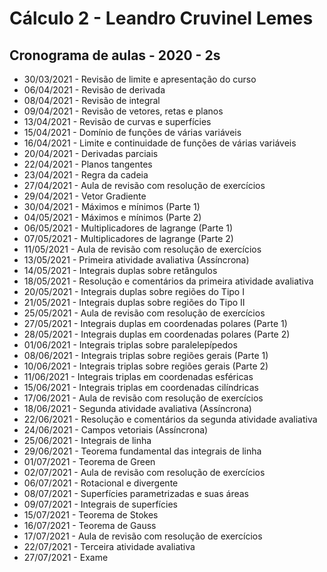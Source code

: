 # Cálculo 2 - Leandro Cruvinel Lemes

## Cronograma de aulas - 2020 - 2s

- 30/03/2021 - Revisão de limite e apresentação do curso
- 06/04/2021 - Revisão de derivada
- 08/04/2021 - Revisão de integral
- 09/04/2021 - Revisão de vetores, retas e planos
- 13/04/2021 - Revisão de curvas e superfícies
- 15/04/2021 - Domínio de funções de várias variáveis
- 16/04/2021 - Limite e continuidade de funções de várias variáveis
- 20/04/2021 - Derivadas parciais
- 22/04/2021 - Planos tangentes
- 23/04/2021 - Regra da cadeia
- 27/04/2021 - Aula de revisão com resolução de exercícios
- 29/04/2021 - Vetor Gradiente
- 30/04/2021 - Máximos e mínimos (Parte 1)
- 04/05/2021 - Máximos e mínimos (Parte 2)
- 06/05/2021 - Multiplicadores de lagrange (Parte 1)
- 07/05/2021 - Multiplicadores de lagrange (Parte 2)
- 11/05/2021 - Aula de revisão com resolução de exercícios
- 13/05/2021 - Primeira atividade avaliativa (Assíncrona)
- 14/05/2021 - Integrais duplas sobre retângulos
- 18/05/2021 - Resolução e comentários da primeira atividade avaliativa
- 20/05/2021 - Integrais duplas sobre regiões do Tipo I
- 21/05/2021 - Integrais duplas sobre regiões do Tipo II
- 25/05/2021 - Aula de revisão com resolução de exercícios
- 27/05/2021 - Integrais duplas em coordenadas polares (Parte 1)
- 28/05/2021 - Integrais duplas em coordenadas polares (Parte 2)
- 01/06/2021 - Integrais triplas sobre paralelepípedos
- 08/06/2021 - Integrais triplas sobre regiões gerais (Parte 1)
- 10/06/2021 - Integrais triplas sobre regiões gerais (Parte 2)
- 11/06/2021 - Integrais triplas em coordenadas esféricas
- 15/06/2021 - Integrais triplas em coordenadas cilíndricas
- 17/06/2021 - Aula de revisão com resolução de exercícios
- 18/06/2021 - Segunda atividade avaliativa (Assíncrona)
- 22/06/2021 - Resolução e comentários da segunda atividade avaliativa
- 24/06/2021 - Campos vetoriais (Assíncrona)
- 25/06/2021 - Integrais de linha
- 29/06/2021 - Teorema fundamental das integrais de linha
- 01/07/2021 - Teorema de Green
- 02/07/2021 - Aula de revisão com resolução de exercícios
- 06/07/2021 - Rotacional e divergente
- 08/07/2021 - Superfícies parametrizadas e suas áreas
- 09/07/2021 - Integrais de superfícies
- 15/07/2021 - Teorema de Stokes
- 16/07/2021 - Teorema de Gauss
- 17/07/2021 - Aula de revisão com resolução de exercícios
- 22/07/2021 - Terceira atividade avaliativa
- 27/07/2021 - Exame
